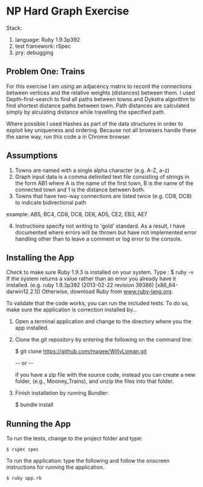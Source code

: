 NP Hard Graph Exercise
===============================

Stack:
  1.  language:  Ruby 1.9.3p392
  2.  test framework:  rSpec
  3.  pry: debugging

Problem One: Trains
----------------------------

For this exercise I am using an adjacency matrix to record the connections between vertices and the relative weights (distances) between them.  I used Depth-first-search to find all paths between towns and Dykstra algorithm to find shortest distance paths between town.  Path distances are calculated simply by alculating distance while travelling the specified path.

Where possible I used Hashes as part of the data structures in order to exploit key uniqueness and ordering.  Because not all browsers handle these the same way, run this code a in Chrome browser.

Assumptions
-----------------
  1. Towns are named with a single alpha character (e.g. A-Z, a-z)
  2. Graph input data is a comma delimited text file consisting of strings in the form AB1 where A is the name of the first town, B is the name of the connected town and 1 is the distance between both.
  3. Towns that have two-way connections are listed twice (e.g. CD8, DC8) to indicate bidirectional path

  example: AB5, BC4, CD8, DC8, DE6, AD5, CE2, EB3, AE7

  4. Instructions specify not writing to 'gold' standard.  As a result, I have documented where errors will be thrown but have not implemented error handling other than to leave a comment or log error to the console.

Installing the App
-----------------

Check to make sure Ruby 1.9.3 is installed on your system.  Type :
    $ ruby -v
If the system returns a value rather than an error you already have it installed.  (e.g. ruby 1.9.3p392 (2013-02-22 revision 39386) [x86_64-darwin12.2.1])  Otherwise, download Ruby from www.ruby-lang.org.

To validate that the code works, you can run the included tests.  To do so, make sure the application is correction installed by...

1.  Open a terminal application and change to the directory where you the app installed.
2.  Clone the git repository by entering the following on the command line:

    $ git clone https://github.com/magee/WillyLoman.git

    -- or --

    if you have a zip file with the source code, instead you can create a new folder, (e.g., Mooney_Trains), and unzip the files into that folder.

3.  Finish installation by running Bundler:

    $ bundle install

Running the App
-----------------

To run the tests, change to the project folder and type:

    $ rspec spec

To run the application: type the following and follow the onscreen instructions for running the application.

    $ ruby app.rb



